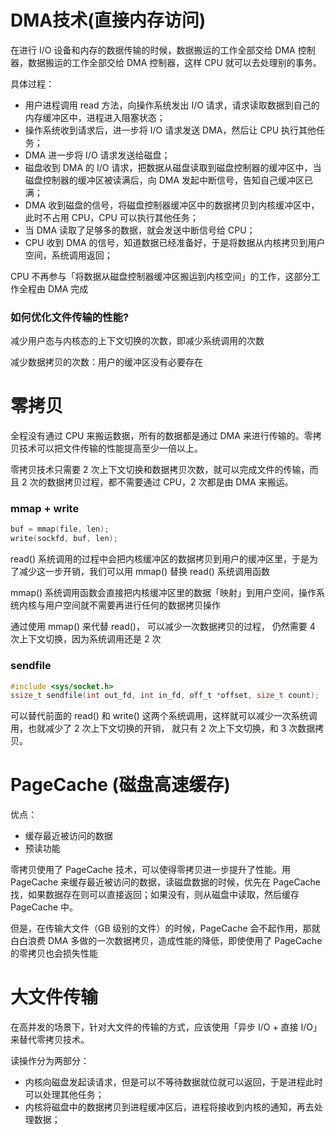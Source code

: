 # DMA技术(直接内存访问)

在进行 I/O 设备和内存的数据传输的时候，数据搬运的工作全部交给 DMA 控制器，数据搬运的工作全部交给 DMA 控制器，这样 CPU 就可以去处理别的事务。

具体过程：

- 用户进程调用 read 方法，向操作系统发出 I/O 请求，请求读取数据到自己的内存缓冲区中，进程进入阻塞状态；
- 操作系统收到请求后，进一步将 I/O 请求发送 DMA，然后让 CPU 执行其他任务；
- DMA 进一步将 I/O 请求发送给磁盘；
- 磁盘收到 DMA 的 I/O 请求，把数据从磁盘读取到磁盘控制器的缓冲区中，当磁盘控制器的缓冲区被读满后，向 DMA 发起中断信号，告知自己缓冲区已满；
- DMA 收到磁盘的信号，将磁盘控制器缓冲区中的数据拷贝到内核缓冲区中，此时不占用 CPU，CPU 可以执行其他任务；
- 当 DMA 读取了足够多的数据，就会发送中断信号给 CPU；
- CPU 收到 DMA 的信号，知道数据已经准备好，于是将数据从内核拷贝到用户空间，系统调用返回；

CPU 不再参与「将数据从磁盘控制器缓冲区搬运到内核空间」的工作，这部分工作全程由 DMA 完成

### 如何优化文件传输的性能?

减少用户态与内核态的上下文切换的次数，即减少系统调用的次数

减少数据拷贝的次数：用户的缓冲区没有必要存在

# 零拷贝

全程没有通过 CPU 来搬运数据，所有的数据都是通过 DMA 来进行传输的。零拷贝技术可以把文件传输的性能提高至少一倍以上。

零拷贝技术只需要 2 次上下文切换和数据拷贝次数，就可以完成文件的传输，而且 2 次的数据拷贝过程，都不需要通过 CPU，2 次都是由 DMA 来搬运。

### mmap + write

```c
buf = mmap(file, len);
write(sockfd, buf, len);
```
read() 系统调用的过程中会把内核缓冲区的数据拷贝到用户的缓冲区里，于是为了减少这一步开销，我们可以用 mmap() 替换 read() 系统调用函数

mmap() 系统调用函数会直接把内核缓冲区里的数据「映射」到用户空间，操作系统内核与用户空间就不需要再进行任何的数据拷贝操作

通过使用 mmap() 来代替 read()， 可以减少一次数据拷贝的过程， 仍然需要 4 次上下文切换，因为系统调用还是 2 次

### sendfile

```c
#include <sys/socket.h>
ssize_t sendfile(int out_fd, int in_fd, off_t *offset, size_t count);
```

可以替代前面的 read() 和 write() 这两个系统调用，这样就可以减少一次系统调用，也就减少了 2 次上下文切换的开销，
就只有 2 次上下文切换，和 3 次数据拷贝。

# PageCache (磁盘高速缓存)

优点：
- 缓存最近被访问的数据
- 预读功能
  
零拷贝使用了 PageCache 技术，可以使得零拷贝进一步提升了性能。用 PageCache 来缓存最近被访问的数据，读磁盘数据的时候，优先在 PageCache 找，如果数据存在则可以直接返回；如果没有，则从磁盘中读取，然后缓存 PageCache 中。

但是，在传输大文件（GB 级别的文件）的时候，PageCache 会不起作用，那就白白浪费 DMA 多做的一次数据拷贝，造成性能的降低，即使使用了 PageCache 的零拷贝也会损失性能

# 大文件传输

在高并发的场景下，针对大文件的传输的方式，应该使用「异步 I/O + 直接 I/O」来替代零拷贝技术。

读操作分为两部分：

- 内核向磁盘发起读请求，但是可以不等待数据就位就可以返回，于是进程此时可以处理其他任务；
- 内核将磁盘中的数据拷贝到进程缓冲区后，进程将接收到内核的通知，再去处理数据；

